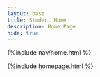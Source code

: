 ```yaml
---
layout: base
title: Student Home 
description: Home Page
hide: true
---
```


{%include nav/home.html %}

{%include homepage.html %}
<!-- My journey starts here. -->
<!-- <script>
    window.onload = setInterval(musicLoop, 1000/10);
    let myAudio = new Audio();
    myAudio.src = 'ff7.wav';
    function musicLoop()
    {
        myAudio.play()
        if (myAudio.paused == true)
        {
            myAudio.play()
        }
    }
</script> -->